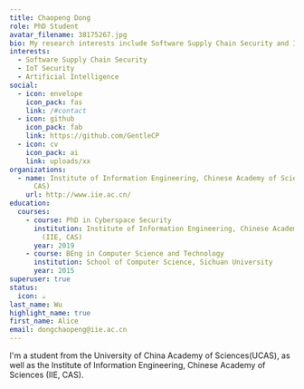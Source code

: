 ```yaml
---
title: Chaopeng Dong
role: PhD Student
avatar_filename: 38175267.jpg
bio: My research interests include Software Supply Chain Security and IoT Security.
interests:
  - Software Supply Chain Security
  - IoT Security
  - Artificial Intelligence
social:
  - icon: envelope
    icon_pack: fas
    link: /#contact
  - icon: github
    icon_pack: fab
    link: https://github.com/GentleCP
  - icon: cv
    icon_pack: ai
    link: uploads/xx
organizations:
  - name: Institute of Information Engineering, Chinese Academy of Sciences (IIE,
      CAS)
    url: http://www.iie.ac.cn/
education:
  courses:
    - course: PhD in Cyberspace Security
      institution: Institute of Information Engineering, Chinese Academy of Sciences
        (IIE, CAS)
      year: 2019
    - course: BEng in Computer Science and Technology
      institution: School of Computer Science, Sichuan University
      year: 2015
superuser: true
status:
  icon: ☕️
last_name: Wu
highlight_name: true
first_name: Alice
email: dongchaopeng@iie.ac.cn
---
```

I'm a student from the University of China Academy of Sciences(UCAS), as well as the Institute of Information Engineering, Chinese Academy of Sciences (IIE, CAS). 
